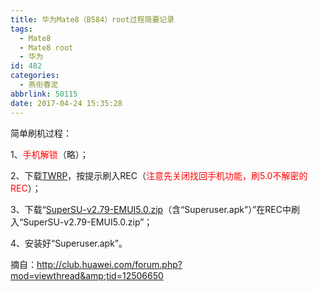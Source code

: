 ```yaml
---
title: 华为Mate8（B584）root过程简要记录
tags:
  - Mate8
  - Mate8 root
  - 华为
id: 482
categories:
  - 燕衔春泥
abbrlink: 50115
date: 2017-04-24 15:35:28
---
```


简单刷机过程：

1、<span style="color: rgb(255, 0, 0);">手机解锁</span>（略）；

2、下载[TWRP](https://pan.baidu.com/s/1o8yQk0i)，按提示刷入REC（<span style="color: rgb(255, 0, 0);">注意先关闭找回手机功能，刷5.0不解密的REC</span>）；

3、下载“[SuperSU-v2.79-EMUI5.0.zip](https://pan.baidu.com/s/1eSwyH0Y)（含“<span style="font-size: 14px;">Superuser.apk”</span>）”在REC中刷入“SuperSU-v2.79-EMUI5.0.zip”；

4、安装好“Superuser.apk”。

摘自：http://club.huawei.com/forum.php?mod=viewthread&amp;tid=12506650